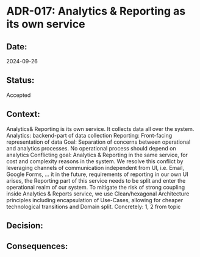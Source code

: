 # ADR-017: Analytics & Reporting as its own service

## Date:
2024-09-26

## Status:
Accepted

## Context:
Analytics& Reporting is its own service. It collects data all over the system.
Analytics: backend-part of data collection
Reporting: Front-facing representation of data
Goal: Separation of concerns between operational and analytics processes. No operational process should depend on analytics
Conflicting goal: Analytics & Reporting in the same service, for cost and complexity reasons in the system.
We resolve this conflict by leveraging channels of communication independent from UI, i.e. Email, Google Forms, …
it in the future, requirements of reporting in our own UI arises, the Reporting part of this service needs to be split and enter the operational realm of our system.
To mitigate the risk of strong coupling inside Analytics & Reports service, we use Clean/hexagonal Architecture principles including encapsulation of Use-Cases, allowing for cheaper technological transitions and Domain split.
Concretely:
1, 2 from topic

## Decision:

## Consequences:
